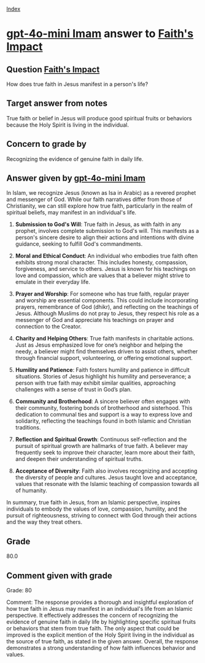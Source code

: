 
[Index](../../index.md)
# [gpt-4o-mini Imam](../../answering_models/gpt-4o-mini_Imam.md) answer to [Faith's Impact](../../questions/Faith's_Impact.md)

## Question [Faith's Impact](../../questions/Faith's_Impact.md)
How does true faith in Jesus manifest in a person's life?

## Target answer from notes
True faith or belief in Jesus will produce good spiritual fruits or behaviors because the Holy Spirit is living in the individual.

## Concern to grade by
Recognizing the evidence of genuine faith in daily life.

## Answer given by [gpt-4o-mini Imam](../../answering_models/gpt-4o-mini_Imam.md)
In Islam, we recognize Jesus (known as Isa in Arabic) as a revered prophet and messenger of God. While our faith narratives differ from those of Christianity, we can still explore how true faith, particularly in the realm of spiritual beliefs, may manifest in an individual's life.

1. **Submission to God's Will**: True faith in Jesus, as with faith in any prophet, involves complete submission to God's will. This manifests as a person's sincere desire to align their actions and intentions with divine guidance, seeking to fulfill God's commandments.

2. **Moral and Ethical Conduct**: An individual who embodies true faith often exhibits strong moral character. This includes honesty, compassion, forgiveness, and service to others. Jesus is known for his teachings on love and compassion, which are values that a believer might strive to emulate in their everyday life.

3. **Prayer and Worship**: For someone who has true faith, regular prayer and worship are essential components. This could include incorporating prayers, remembrance of God (dhikr), and reflecting on the teachings of Jesus. Although Muslims do not pray to Jesus, they respect his role as a messenger of God and appreciate his teachings on prayer and connection to the Creator.

4. **Charity and Helping Others**: True faith manifests in charitable actions. Just as Jesus emphasized love for one’s neighbor and helping the needy, a believer might find themselves driven to assist others, whether through financial support, volunteering, or offering emotional support.

5. **Humility and Patience**: Faith fosters humility and patience in difficult situations. Stories of Jesus highlight his humility and perseverance; a person with true faith may exhibit similar qualities, approaching challenges with a sense of trust in God’s plan.

6. **Community and Brotherhood**: A sincere believer often engages with their community, fostering bonds of brotherhood and sisterhood. This dedication to communal ties and support is a way to express love and solidarity, reflecting the teachings found in both Islamic and Christian traditions.

7. **Reflection and Spiritual Growth**: Continuous self-reflection and the pursuit of spiritual growth are hallmarks of true faith. A believer may frequently seek to improve their character, learn more about their faith, and deepen their understanding of spiritual truths.

8. **Acceptance of Diversity**: Faith also involves recognizing and accepting the diversity of people and cultures. Jesus taught love and acceptance, values that resonate with the Islamic teaching of compassion towards all of humanity.

In summary, true faith in Jesus, from an Islamic perspective, inspires individuals to embody the values of love, compassion, humility, and the pursuit of righteousness, striving to connect with God through their actions and the way they treat others.

## Grade
80.0

## Comment given with grade
Grade: 80

Comment: The response provides a thorough and insightful exploration of how true faith in Jesus may manifest in an individual's life from an Islamic perspective. It effectively addresses the concern of recognizing the evidence of genuine faith in daily life by highlighting specific spiritual fruits or behaviors that stem from true faith. The only aspect that could be improved is the explicit mention of the Holy Spirit living in the individual as the source of true faith, as stated in the given answer. Overall, the response demonstrates a strong understanding of how faith influences behavior and values.
